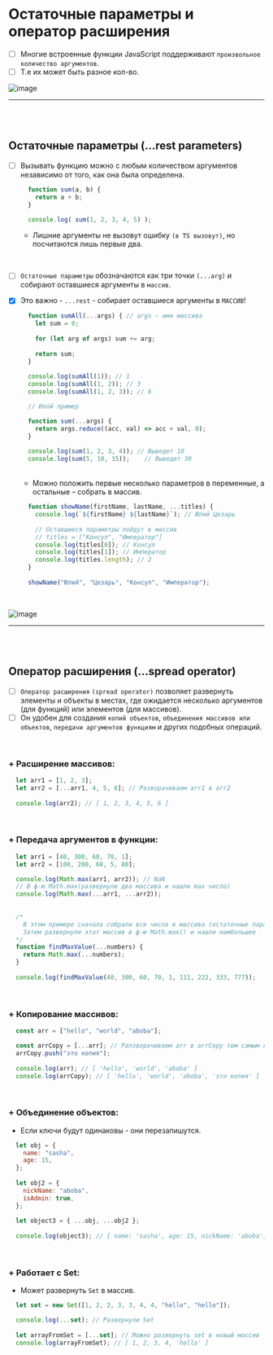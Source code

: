 # Остаточные параметры и оператор расширения

- [ ] Многие встроенные функции JavaScript поддерживают `произвольное количество аргументов`.
- [ ] Т.е их может быть разное кол-во.

![image](https://github.com/acidshotgun/learn-js-vanilla/assets/117285472/7d1e43d3-7a27-42e6-ad01-d3f4470d4c2e)

<hr>
<br>
<br>

<h2>Остаточные параметры (...rest parameters)</h2>

- [ ] Вызывать функцию можно с любым количеством аргументов независимо от того, как она была определена.

  ```javascript
    function sum(a, b) {
      return a + b;
    }
    
    console.log( sum(1, 2, 3, 4, 5) );
  ```
    + Лишние аргументы не вызовут ошибку `(в TS вызовут)`, но посчитаются лишь первые два.
     
<br>

- [ ] `Остаточные параметры` обозначаются как три точки `(...arg)` и собирают оставшиеся аргументы в `массив`.
- [x] Это важно - `...rest` - собирает оставшиеся аргументы в `МАССИВ`! 

  ```javascript
    function sumAll(...args) { // args — имя массива
      let sum = 0;
    
      for (let arg of args) sum += arg;
    
      return sum;
    }
    
    console.log(sumAll(1)); // 1
    console.log(sumAll(1, 2)); // 3
    console.log(sumAll(1, 2, 3)); // 6

    // Иной пример

    function sum(...args) {
      return args.reduce((acc, val) => acc + val, 0);
    }
    
    console.log(sum(1, 2, 3, 4)); // Выведет 10
    console.log(sum(5, 10, 15));    // Выведет 30
  ```

  <br>

  + Можно положить первые несколько параметров в переменные, а остальные – собрать в массив.
     
  ```javascript
    function showName(firstName, lastName, ...titles) {
      console.log(`${firstName} ${lastName}`); // Юлий Цезарь
    
      // Оставшиеся параметры пойдут в массив
      // titles = ["Консул", "Император"]
      console.log(titles[0]); // Консул
      console.log(titles[1]); // Император
      console.log(titles.length); // 2
    }
    
    showName("Юлий", "Цезарь", "Консул", "Император");
  ```

<br>

![image](https://github.com/acidshotgun/learn-js-vanilla/assets/117285472/a538a6b0-0eac-4b7f-a1e1-1fa341fe72c1)

<hr>
<br>
<br>

<h2>Оператор расширения (...spread operator)</h2>

- [ ] `Оператор расширения` `(spread operator)` позволяет развернуть элементы и объекты в местах, где ожидается несколько аргументов (для функций) или элементов (для массивов).
- [ ] Он удобен для создания `копий объектов`, `объединения массивов или объектов`, `передачи аргументов функциям` и других подобных операций.

<br>

  <h3>+ Расширение массивов:</h3>

  ```javascript
    let arr1 = [1, 2, 3];
    let arr2 = [...arr1, 4, 5, 6]; // Разворачиваем arr1 в arr2
    
    console.log(arr2); // [ 1, 2, 3, 4, 5, 6 ]
  ```

<br>

  <h3>+ Передача аргументов в функции:</h3>

  ```javascript
    let arr1 = [40, 300, 60, 70, 1];
    let arr2 = [100, 200, 60, 5, 80];

    console.log(Math.max(arr1, arr2)); // NaN
    // В ф-ю Math.max(развернули два массива и нашли max число)
    console.log(Math.max(...arr1, ...arr2));
    
    
    /*
      В этом примере сначала собрали все числа в массива (остаточные параметры)
      Затем развернули этот массив в ф-ю Math.max() и нашли намбольшее
    */
    function findMaxValue(...numbers) {
      return Math.max(...numbers);
    }
    
    console.log(findMaxValue(40, 300, 60, 70, 1, 111, 222, 333, 777));
  ```

<br>

  <h3>+ Копирование массивов:</h3>

  ```javascript
    const arr = ["hello", "world", "aboba"];

    const arrCopy = [...arr]; // Рапзворачиваем arr в arrCopy тем самым копируя.
    arrCopy.push("это копия");
    
    console.log(arr); // [ 'hello', 'world', 'aboba' ]
    console.log(arrCopy); // [ 'hello', 'world', 'aboba', 'это копия' ]
  ```

<br>

  <h3>+ Объединение объектов:</h3>

  + Если ключи будут одинаковы - они перезапишутся.

  ```javascript
    let obj = {
      name: "sasha",
      age: 15,
    };
    
    let obj2 = {
      nickName: "aboba",
      isAdmin: true,
    };
    
    let object3 = { ...obj, ...obj2 };
    
    console.log(object3); // { name: 'sasha', age: 15, nickName: 'aboba', isAdmin: true }
  ```

<br>

  <h3>+ Работает с Set:</h3>

  + Может развернуть `Set` в массив.

  ```javascript
    let set = new Set([1, 2, 2, 3, 3, 4, 4, "hello", "hello"]);

    console.log(...set); // Развернули Set
    
    let arrayFromSet = [...set]; // Можно развернуть set в новый массив
    console.log(arrayFromSet); // [ 1, 2, 3, 4, 'hello' ]
  ```
